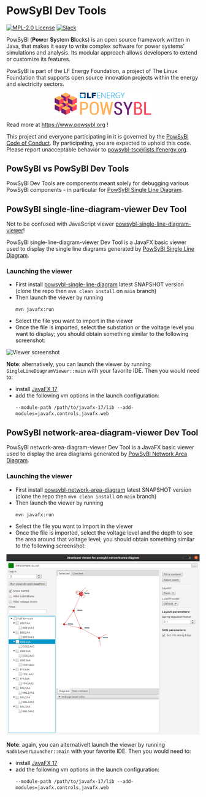 # PowSyBl Dev Tools

[![MPL-2.0 License](https://img.shields.io/badge/license-MPL_2.0-blue.svg)](https://www.mozilla.org/en-US/MPL/2.0/)
[![Slack](https://img.shields.io/badge/slack-powsybl-blueviolet.svg?logo=slack)](https://join.slack.com/t/powsybl/shared_invite/zt-rzvbuzjk-nxi0boim1RKPS5PjieI0rA)

PowSyBl (**Pow**er **Sy**stem **Bl**ocks) is an open source framework written in Java, that makes it easy to write complex
software for power systems’ simulations and analysis. Its modular approach allows developers to extend or customize its
features.

PowSyBl is part of the LF Energy Foundation, a project of The Linux Foundation that supports open source innovation projects
within the energy and electricity sectors.

<p align="center">
<img src="https://raw.githubusercontent.com/powsybl/powsybl-gse/main/gse-spi/src/main/resources/images/logo_lfe_powsybl.svg?sanitize=true" alt="PowSyBl Logo" width="50%"/>
</p>

Read more at https://www.powsybl.org !

This project and everyone participating in it is governed by the [PowSyBl Code of Conduct](https://github.com/powsybl/.github/blob/main/CODE_OF_CONDUCT.md).
By participating, you are expected to uphold this code. Please report unacceptable behavior to [powsybl-tsc@lists.lfenergy.org](mailto:powsybl-tsc@lists.lfenergy.org).

## PowSyBl vs PowSyBl Dev Tools

PowSyBl Dev Tools are components meant solely for debugging various PowSyBl components - in particular for [PowSyBl Single Line Diagram](https://github.com/powsybl/powsybl-single-line-diagram).

## PowSyBl single-line-diagram-viewer Dev Tool
Not to be confused with JavaScript viewer [powsybl-single-line-diagram-viewer](https://github.com/powsybl/powsybl-single-line-diagram-viewer)!

PowSyBl single-line-diagram-viewer Dev Tool is a JavaFX basic viewer used to display the single line diagrams generated by [PowSyBl Single Line Diagram](https://github.com/powsybl/powsybl-single-line-diagram).

### Launching the viewer
- First install [powsybl-single-line-diagram](https://github.com/powsybl/powsybl-single-line-diagram) latest SNAPSHOT version (clone the repo then `mvn clean install` on `main` branch)
- Then launch the viewer by running 
  ```
  mvn javafx:run
  ```
- Select the file you want to import in the viewer
- Once the file is imported, select the substation or the voltage level you want to display; you should obtain something similar to the following screenshot:

![Viewer screenshot](.github/sldv-screenshot.png)

**Note**: alternatively, you can launch the viewer by running `SingleLineDiagramViewer::main` with your favorite IDE.
Then you would need to:
* install [JavaFX 17](https://openjfx.io/)
* add the following vm options in the launch configuration:
  ```
  --module-path /path/to/javafx-17/lib --add-modules=javafx.controls,javafx.web
  ```  

## PowSyBl network-area-diagram-viewer Dev Tool
PowSyBl network-area-diagram-viewer Dev Tool is a JavaFX basic viewer used to display the area diagrams generated by [PowSyBl Network Area Diagram](https://github.com/powsybl/powsybl-network-area-diagram).

### Launching the viewer
- First install [powsybl-network-area-diagram](https://github.com/powsybl/powsybl-network-area-diagram) latest SNAPSHOT version (clone the repo then `mvn clean install` on `main` branch)
- Then launch the viewer by running
  ```
  mvn javafx:run
  ```
- Select the file you want to import in the viewer
- Once the file is imported, select the voltage level and the depth to see the area around that voltage level; you should obtain something similar to the following screenshot:

![Viewer screenshot](.github/nadv-screenshot.png)

**Note**: again, you can alternativelt launch the viewer by running `NadViewerLauncher::main` with your favorite IDE.
Then you would need to:
* install [JavaFX 17](https://openjfx.io/)
* add the following vm options in the launch configuration:
  ```
  --module-path /path/to/javafx-17/lib --add-modules=javafx.controls,javafx.web
  ```  
